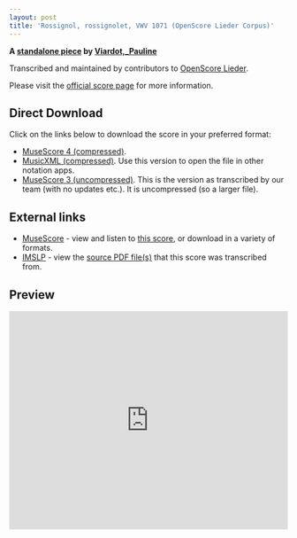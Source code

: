 ```yaml
---
layout: post
title: 'Rossignol, rossignolet, VWV 1071 (OpenScore Lieder Corpus)'
---
```


__A [standalone piece](https://fourscoreandmore.org/OpenScore/Viardot%2C_Pauline/_/) by [Viardot,_Pauline](https://fourscoreandmore.org/OpenScore/Viardot%2C_Pauline)__

Transcribed and maintained by contributors to [OpenScore Lieder].

Please visit the [official score page] for more information.

[official score page]: https://musescore.com/openscore-lieder-corpus/scores/6581778
[OpenScore Lieder]: https://musescore.com/openscore-lieder-corpus

## Direct Download

Click on the links below to download the score in your preferred format:
- [MuseScore 4 (compressed)](https://fourscoreandmore.org/OpenScore/Viardot%2C_Pauline/_/Rossignol%2C_rossignolet%2C_VWV_1071.mscz).
- [MusicXML (compressed)](https://fourscoreandmore.org/OpenScore/Viardot%2C_Pauline/_/Rossignol%2C_rossignolet%2C_VWV_1071.mxl). Use this version to open the file in other notation apps.
- [MuseScore 3 (uncompressed)](https://raw.githubusercontent.com/OpenScore/Lieder/refs/heads/main/scores/Viardot%2C_Pauline/_/Rossignol%2C_rossignolet%2C_VWV_1071/lc6581778.mscx). This is the version as transcribed by our team (with no updates etc.). It is uncompressed (so a larger file).

## External links

- [MuseScore] - view and listen to [this score][MuseScore], or download in a variety of formats.
- [IMSLP] - view the [source PDF file(s)][IMSLP] that this score was transcribed from.

[MuseScore]: https://musescore.com/score/6581778
[IMSLP]: https://imslp.org/wiki/Special:ReverseLookup/581738

## Preview

<iframe width="100%" height="394" src="https://musescore.com/openscore-lieder-corpus/scores/6581778/embed" frameborder="0" allowfullscreen allow="autoplay; fullscreen"></iframe>
